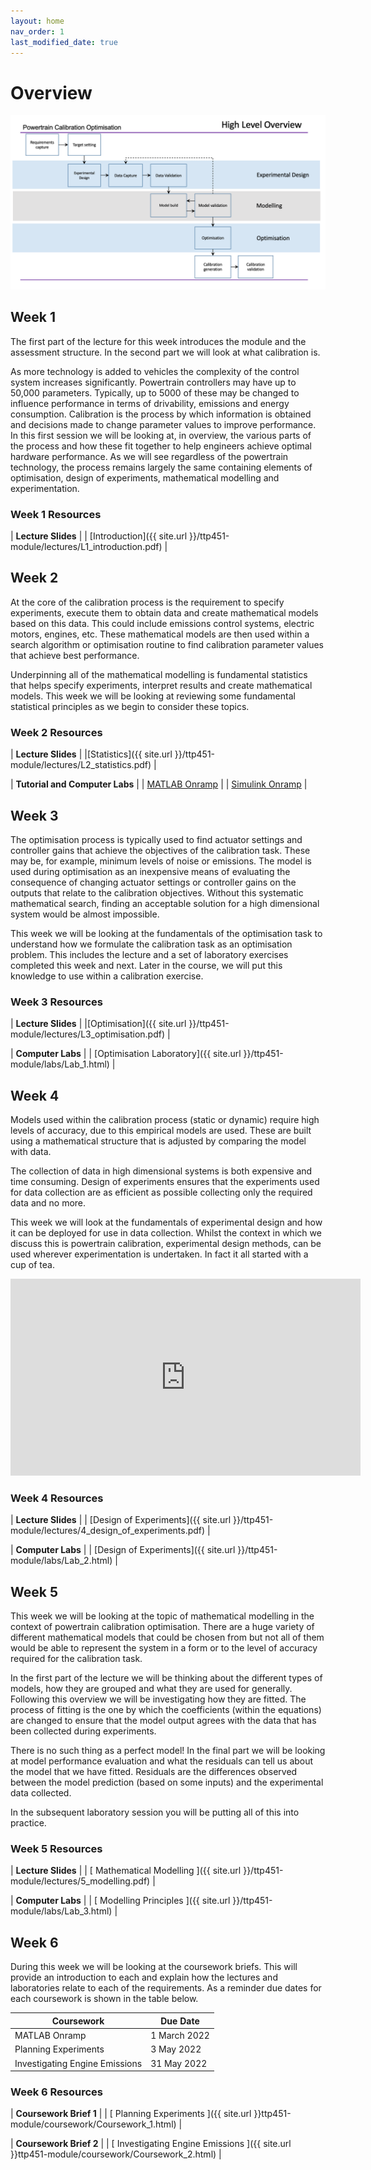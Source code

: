 ```yaml
---
layout: home
nav_order: 1
last_modified_date: true
---
```


# Overview

![image](process_overview.png)

## Week 1

The first part of the lecture for this week introduces the module and the assessment structure. In the second part we will look at what calibration is.

As more technology is added to vehicles the complexity of the control system increases significantly. Powertrain controllers may have up to 50,000 parameters. Typically, up to 5000 of these may be changed to influence performance in terms of drivability, emissions and energy consumption. Calibration is the process by which information is obtained and decisions made to change parameter values to improve performance.  In this first session we will be looking at, in overview, the various parts of the process and how these fit together to help engineers achieve optimal hardware performance. As we will see regardless of the powertrain technology, the process remains largely the same containing elements of optimisation, design of experiments, mathematical modelling and experimentation.

### Week 1 Resources

| **Lecture Slides**  |
| [Introduction]({{ site.url }}/ttp451-module/lectures/L1_introduction.pdf) |

## Week 2

At the core of the calibration process is the requirement to specify experiments, execute them to obtain data and create mathematical models based on this data. This could include emissions control systems, electric motors, engines, etc. These mathematical models are then used within a search algorithm or optimisation routine to find calibration parameter values that achieve best performance.

Underpinning all of the mathematical modelling is fundamental statistics that helps specify experiments, interpret results and create mathematical models. This week we will be looking at reviewing some fundamental statistical principles as we begin to consider these topics.

### Week 2 Resources

| **Lecture Slides**  |
|[Statistics]({{ site.url }}/ttp451-module/lectures/L2_statistics.pdf) |

| **Tutorial and Computer Labs** |
| [MATLAB Onramp](https://uk.mathworks.com/learn/tutorials/matlab-onramp.html) |
| [Simulink Onramp](https://uk.mathworks.com/learn/tutorials/simulink-onramp.html) |

## Week 3

The optimisation process is typically used to find actuator settings and controller gains that achieve the objectives of the calibration task. These may be, for example, minimum levels of noise or emissions. The model is used during optimisation as an inexpensive means of evaluating the consequence of changing actuator settings or controller gains on the outputs that relate to the calibration objectives. Without this systematic mathematical search, finding an acceptable solution for a high dimensional system would be almost impossible.

This week we will be looking at the fundamentals of the optimisation task to understand how we formulate the calibration task as an optimisation problem. This includes the lecture and a set of laboratory exercises completed this week and next. Later in the course, we will put this knowledge to use within a calibration exercise.

### Week 3 Resources

| **Lecture Slides**  |
|[Optimisation]({{ site.url }}/ttp451-module/lectures/L3_optimisation.pdf) |

| **Computer Labs** |
| [Optimisation Laboratory]({{ site.url }}/ttp451-module/labs/Lab_1.html) |

## Week 4

Models used within the calibration process (static or dynamic) require high levels of accuracy, due to this empirical models are used. These are built using a mathematical structure that is adjusted by comparing the model with data.

The collection of data in high dimensional systems is both expensive and time consuming.  Design of experiments ensures that the experiments used for data collection are as efficient as possible collecting only the required data and no more.  

This week we will look at the fundamentals of experimental design and how it can be deployed for use in data collection. Whilst the context in which we discuss this is powertrain calibration, experimental design methods, can be used wherever experimentation is undertaken.  In fact it all started with a cup of tea.

<iframe width="560" height="315" src="https://www.youtube.com/embed/lgs7d5saFFc" title="YouTube video player" frameborder="0" allow="accelerometer; autoplay; clipboard-write; encrypted-media; gyroscope; picture-in-picture" allowfullscreen></iframe>

### Week 4 Resources

| **Lecture Slides**  |
| [Design of Experiments]({{ site.url }}/ttp451-module/lectures/4_design_of_experiments.pdf) |

| **Computer Labs** |
| [Design of Experiments]({{ site.url }}/ttp451-module/labs/Lab_2.html) |

## Week 5

This week we will be looking at the topic of mathematical modelling in the context of powertrain calibration optimisation.  There are a huge variety of different mathematical models that could be chosen from but not all of them would be able to represent the system in a form or to the level of accuracy required for the calibration task.  

In the first part of the lecture we will be thinking about the different types of models, how they are grouped and what they are used for generally. Following this overview we will be investigating how they are fitted.  The process of fitting is the one by which the coefficients (within the equations) are changed to ensure that the model output agrees with the data that has been collected during experiments.

There is no such thing as a perfect model! In the final part we will be looking at model performance evaluation and what the residuals can tell us about the model that we have fitted.  Residuals are the differences observed between the model prediction (based on some inputs) and the experimental data collected.

In the subsequent laboratory session you will be putting all of this into practice.

### Week 5 Resources

| **Lecture Slides**  |
| [ Mathematical Modelling ]({{ site.url }}/ttp451-module/lectures/5_modelling.pdf) |

| **Computer Labs** |
| [ Modelling Principles ]({{ site.url }}/ttp451-module/labs/Lab_3.html) |

## Week 6

During this week we will be looking at the coursework briefs.  This will provide an introduction to each and explain how the lectures and laboratories relate to each of the requirements.  As a reminder due dates for each coursework is shown in the table below.

| Coursework | Due Date |
|---|---|
| MATLAB Onramp | 1 March 2022 |
| Planning Experiments | 3 May 2022 |
| Investigating Engine Emissions | 31 May 2022 |

### Week 6 Resources

| **Coursework Brief 1**  |
| [ Planning Experiments ]({{ site.url }}ttp451-module/coursework/Coursework_1.html) |

| **Coursework Brief 2** |
| [ Investigating Engine Emissions ]({{ site.url }}ttp451-module/coursework/Coursework_2.html) |
